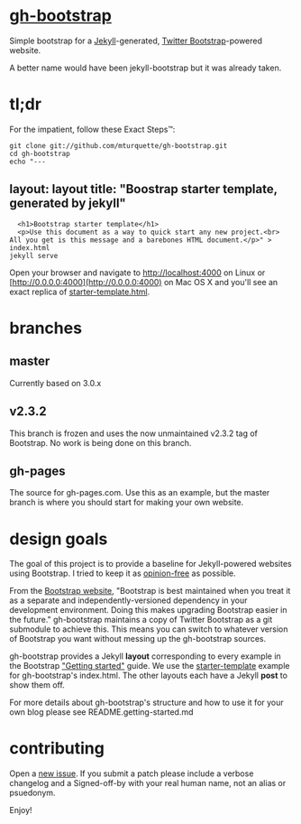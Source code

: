 # [gh-bootstrap](https://github.com/mturquette/gh-bootstrap)

Simple bootstrap for a [Jekyll](http://jekyllrb.com/)-generated, [Twitter
Bootstrap](http://getbootstrap.com/)-powered website.

A better name would have been jekyll-bootstrap but it was already taken.

# tl;dr
For the impatient, follow these Exact Steps&trade;:

	git clone git://github.com/mturquette/gh-bootstrap.git
	cd gh-bootstrap
	echo "---
layout: layout
title: \"Boostrap starter template, generated by jekyll\"
---

      <h1>Bootstrap starter template</h1>
      <p>Use this document as a way to quick start any new project.<br> All you get is this message and a barebones HTML document.</p>" > index.html
	jekyll serve

Open your browser and navigate to
[http://localhost:4000](http://localhost:4000) on Linux or
[http://0.0.0.0:4000](http://0.0.0.0:4000) on Mac OS X and you'll see an
exact replica of
[starter-template.html](http://getbootstrap.com/examples/starter-template/).

# branches

## master
Currently based on 3.0.x

## v2.3.2
This branch is frozen and uses the now unmaintained v2.3.2 tag of
Bootstrap. No work is being done on this branch.

## gh-pages
The source for gh-pages.com. Use this as an example, but the master
branch is where you should start for making your own website.

# design goals

The goal of this project is to provide a baseline for Jekyll-powered
websites using Bootstrap. I tried to keep it as
[opinion-free](http://stackoverflow.com/questions/802050/what-is-opinionated-software)
as possible.

From the [Bootstrap
website](http://getbootstrap.com/getting-started/#customizing),
"Bootstrap is best maintained when you treat it as a separate and
independently-versioned dependency in your development environment.
Doing this makes upgrading Bootstrap easier in the future." gh-bootstrap
maintains a copy of Twitter Bootstrap as a git submodule to achieve
this. This means you can switch to whatever version of Bootstrap you
want without messing up the gh-bootstrap sources.

gh-bootstrap provides a Jekyll **layout** corresponding to every example
in the Bootstrap ["Getting
started"](http://getbootstrap.com/getting-started/#examples) guide. We
use the
[starter-template](http://getbootstrap.com/examples/starter-template/)
example for gh-bootstrap's index.html. The other layouts each have a
Jekyll **post** to show them off.

For more details about gh-bootstrap's structure and how to use it for
your own blog please see README.getting-started.md

# contributing
Open a [new
issue](https://github.com/mturquette/gh-bootstrap/issues/new). If you
submit a patch please include a verbose changelog and a Signed-off-by
with your real human name, not an alias or psuedonym.

Enjoy!
